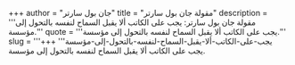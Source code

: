 +++
author = "جان بول سارتر"
title = "مقولة جان بول سارتر"
description = '''مقولة جان بول سارتر: يجب على الكاتب ألا يقبل السماح لنفسه بالتحول إلى مؤسسة.'''
quote = '''يجب على الكاتب ألا يقبل السماح لنفسه بالتحول إلى مؤسسة.'''
slug = '''يجب-على-الكاتب-ألا-يقبل-السماح-لنفسه-بالتحول-إلى-مؤسسة'''
+++
يجب على الكاتب ألا يقبل السماح لنفسه بالتحول إلى مؤسسة.
